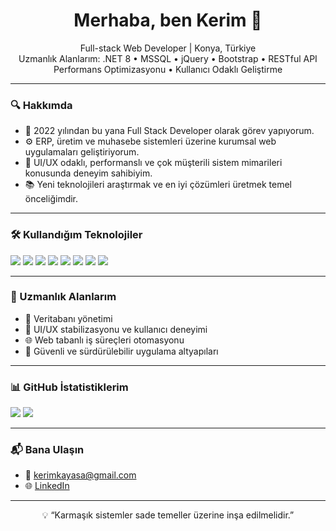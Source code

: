 <h1 align="center">Merhaba, ben Kerim 👋</h1>

<p align="center">
  Full-stack Web Developer | Konya, Türkiye<br>
  Uzmanlık Alanlarım: .NET 8 • MSSQL • jQuery • Bootstrap • RESTful API<br>
  Performans Optimizasyonu • Kullanıcı Odaklı Geliştirme
</p>

---

### 🔍 Hakkımda 

- 💼 2022 yılından bu yana Full Stack Developer olarak görev yapıyorum.  
- ⚙️ ERP, üretim ve muhasebe sistemleri üzerine kurumsal web uygulamaları geliştiriyorum.  
- 🧠 UI/UX odaklı, performanslı ve çok müşterili sistem mimarileri konusunda deneyim sahibiyim.  
- 📚 Yeni teknolojileri araştırmak ve en iyi çözümleri üretmek temel önceliğimdir.

---

### 🛠️ Kullandığım Teknolojiler

<p align="left">
  <img src="https://img.shields.io/badge/.NET-8.0-512BD4?style=for-the-badge&logo=dotnet&logoColor=white" />
  <img src="https://img.shields.io/badge/C%23-239120?style=for-the-badge&logo=c-sharp&logoColor=white" />
  <img src="https://img.shields.io/badge/MSSQL-CC2927?style=for-the-badge&logo=microsoftsqlserver&logoColor=white" />
  <img src="https://img.shields.io/badge/Bootstrap-7952B3?style=for-the-badge&logo=bootstrap&logoColor=white" />
  <img src="https://img.shields.io/badge/jQuery-0769AD?style=for-the-badge&logo=jquery&logoColor=white" />
  <img src="https://img.shields.io/badge/JavaScript-F7DF1E?style=for-the-badge&logo=javascript&logoColor=black" />
  <img src="https://img.shields.io/badge/Git-F05032?style=for-the-badge&logo=git&logoColor=white" />
  <img src="https://img.shields.io/badge/REST-API-6DB33F?style=for-the-badge&logo=rest&logoColor=white" />
</p>

---

### 📌 Uzmanlık Alanlarım

- 🔄 Veritabanı yönetimi
- 🧩 UI/UX stabilizasyonu ve kullanıcı deneyimi
- 🌐 Web tabanlı iş süreçleri otomasyonu
- 🔐 Güvenli ve sürdürülebilir uygulama altyapıları

---

### 📊 GitHub İstatistiklerim

<p align="left">
  <img src="https://github-readme-stats.vercel.app/api?username=kerimckaya&show_icons=true&theme=github_dark&hide=issues&count_private=true" />
  <img src="https://github-readme-stats.vercel.app/api/top-langs/?username=kerimckaya&layout=compact&theme=github_dark" />
</p>

---

### 📬 Bana Ulaşın

- 📧 kerimkayasa@gmail.com <!-- isteğe bağlı olarak değiştirebiliriz -->
- 🌐 [LinkedIn](https://www.linkedin.com/in/kerimckaya/) <!-- eğer varsa -->

---

<p align="center">
  💡 “Karmaşık sistemler sade temeller üzerine inşa edilmelidir.”  
</p>
